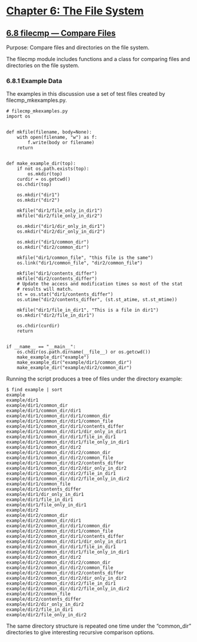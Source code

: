 # [Chapter 6: The File System](https://pymotw.com/3/file_access.html)

## [6.8 filecmp — Compare Files](https://pymotw.com/3/filecmp/index.html)

Purpose:	Compare files and directories on the file system.

The filecmp module includes functions and a class for comparing files and directories on the file system.

### 6.8.1 Example Data

The examples in this discussion use a set of test files created by filecmp_mkexamples.py.

```
# filecmp_mkexamples.py
import os


def mkfile(filename, body=None):
    with open(filename, "w") as f:
        f.write(body or filename)
    return


def make_example_dir(top):
    if not os.path.exists(top):
        os.mkdir(top)
    curdir = os.getcwd()
    os.chdir(top)

    os.mkdir("dir1")
    os.mkdir("dir2")

    mkfile("dir1/file_only_in_dir1")
    mkfile("dir2/file_only_in_dir2")

    os.mkdir("dir1/dir_only_in_dir1")
    os.mkdir("dir2/dir_only_in_dir2")

    os.mkdir("dir1/common_dir")
    os.mkdir("dir2/common_dir")

    mkfile("dir1/common_file", "this file is the same")
    os.link("dir1/common_file", "dir2/common_file")

    mkfile("dir1/contents_differ")
    mkfile("dir2/contents_differ")
    # Update the access and modification times so most of the stat
    # results will match.
    st = os.stat("dir1/contents_differ")
    os.utime("dir2/contents_differ", (st.st_atime, st.st_mtime))

    mkfile("dir1/file_in_dir1", "This is a file in dir1")
    os.mkdir("dir2/file_in_dir1")

    os.chdir(curdir)
    return


if __name__ == "__main__":
    os.chdir(os.path.dirname(__file__) or os.getcwd())
    make_example_dir("example")
    make_example_dir("example/dir1/common_dir")
    make_example_dir("example/dir2/common_dir")
```

Running the script produces a tree of files under the directory example:

```
$ find example | sort
example
example/dir1
example/dir1/common_dir
example/dir1/common_dir/dir1
example/dir1/common_dir/dir1/common_dir
example/dir1/common_dir/dir1/common_file
example/dir1/common_dir/dir1/contents_differ
example/dir1/common_dir/dir1/dir_only_in_dir1
example/dir1/common_dir/dir1/file_in_dir1
example/dir1/common_dir/dir1/file_only_in_dir1
example/dir1/common_dir/dir2
example/dir1/common_dir/dir2/common_dir
example/dir1/common_dir/dir2/common_file
example/dir1/common_dir/dir2/contents_differ
example/dir1/common_dir/dir2/dir_only_in_dir2
example/dir1/common_dir/dir2/file_in_dir1
example/dir1/common_dir/dir2/file_only_in_dir2
example/dir1/common_file
example/dir1/contents_differ
example/dir1/dir_only_in_dir1
example/dir1/file_in_dir1
example/dir1/file_only_in_dir1
example/dir2
example/dir2/common_dir
example/dir2/common_dir/dir1
example/dir2/common_dir/dir1/common_dir
example/dir2/common_dir/dir1/common_file
example/dir2/common_dir/dir1/contents_differ
example/dir2/common_dir/dir1/dir_only_in_dir1
example/dir2/common_dir/dir1/file_in_dir1
example/dir2/common_dir/dir1/file_only_in_dir1
example/dir2/common_dir/dir2
example/dir2/common_dir/dir2/common_dir
example/dir2/common_dir/dir2/common_file
example/dir2/common_dir/dir2/contents_differ
example/dir2/common_dir/dir2/dir_only_in_dir2
example/dir2/common_dir/dir2/file_in_dir1
example/dir2/common_dir/dir2/file_only_in_dir2
example/dir2/common_file
example/dir2/contents_differ
example/dir2/dir_only_in_dir2
example/dir2/file_in_dir1
example/dir2/file_only_in_dir2
```

The same directory structure is repeated one time under the “common_dir” directories to give interesting recursive comparison options.